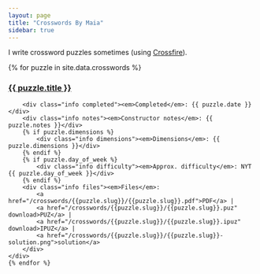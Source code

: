 ```yaml
---
layout: page
title: "Crosswords By Maia"
sidebar: true
---
```

I write crossword puzzles sometimes (using <a href="http://beekeeperlabs.com/crossfire/" target="_blank">Crossfire</a>).

<div class="puzzle-container">
    {% for puzzle in site.data.crosswords %}
    <div class="puzzle">
        <h3 class="title">
            <a href="/crosswords/{{puzzle.slug}}.html">{{ puzzle.title }}</a>
        </h3>

        <div class="info completed"><em>Completed</em>: {{ puzzle.date }}</div>
        <div class="info notes"><em>Constructor notes</em>: {{ puzzle.notes }}</div>
        {% if puzzle.dimensions %}
            <div class="info dimensions"><em>Dimensions</em>: {{ puzzle.dimensions }}</div>
        {% endif %}
        {% if puzzle.day_of_week %}
            <div class="info difficulty"><em>Approx. difficulty</em>: NYT {{ puzzle.day_of_week }}</div>
        {% endif %}
        <div class="info files"><em>Files</em>:
            <a href="/crosswords/{{puzzle.slug}}/{{puzzle.slug}}.pdf">PDF</a> |
            <a href="/crosswords/{{puzzle.slug}}/{{puzzle.slug}}.puz" download>PUZ</a> |
            <a href="/crosswords/{{puzzle.slug}}/{{puzzle.slug}}.ipuz" download>IPUZ</a> |
            <a href="/crosswords/{{puzzle.slug}}/{{puzzle.slug}}-solution.png">solution</a>
        </div>
    </div>
    {% endfor %}
</div>
